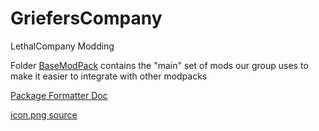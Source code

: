 # GriefersCompany
LethalCompany Modding

Folder [BaseModPack](https://thunderstore.io/c/lethal-company/p/GriefersCompany/GriefersCoModPack/) contains the "main" set of mods our group uses to make it easier to integrate with other modpacks

[Package Formatter Doc](https://thunderstore.io/c/lethal-company/create/docs/)

[icon.png source](https://x.com/nintorun20)
